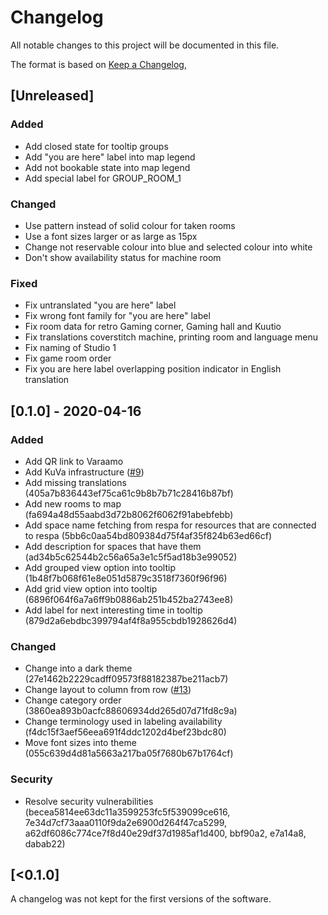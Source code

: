 # Changelog
All notable changes to this project will be documented in this file.

The format is based on [Keep a Changelog](https://keepachangelog.com/en/1.0.0/),

## [Unreleased]
### Added
- Add closed state for tooltip groups
- Add "you are here" label into map legend
- Add not bookable state into map legend
- Add special label for GROUP_ROOM_1

### Changed
- Use pattern instead of solid colour for taken rooms
- Use a font sizes larger or as large as 15px
- Change not reservable colour into blue and selected colour into white
- Don't show availability status for machine room

### Fixed
- Fix untranslated "you are here" label
- Fix wrong font family for "you are here" label
- Fix room data for retro Gaming corner, Gaming hall and Kuutio
- Fix translations coverstitch machine, printing room and language menu
- Fix naming of Studio 1
- Fix game room order
- Fix you are here label overlapping position indicator in English translation

## [0.1.0] - 2020-04-16
### Added
- Add QR link to Varaamo
- Add KuVa infrastructure ([#9](https://github.com/City-of-Helsinki/resourcemap/pull/9))
- Add missing translations (405a7b836443ef75ca61c9b8b7b71c28416b87bf)
- Add new rooms to map (fa694a48d55aabd3d72b8062f6062f91abebfebb)
- Add space name fetching from respa for resources that are connected to respa (5bb6c0aa54bd809384d75f4af35f824b63ed66cf)
- Add description for spaces that have them (ad34b5c62544b2c56a65a3e1c5f5ad18b3e99052)
- Add grouped view option into tooltip (1b48f7b068f61e8e051d5879c3518f7360f96f96)
- Add grid view option into tooltip (6896f064f6a7a6ff9b0886ab251b452ba2743ee8)
- Add label for next interesting time in tooltip (879d2a6ebdbc399794af4f8a955cbdb1928626d4)

### Changed
- Change into a dark theme (27e1462b2229cadff09573f88182387be211acb7)
- Change layout to column from row ([#13](https://github.com/City-of-Helsinki/resourcemap/pull/13))
- Change category order (3860ea893b0acfc88606934dd265d07d71fd8c9a)
- Change terminology used in labeling availability (f4dc15f3aef56eea691f4ddc1202d4bef23bdc80)
- Move font sizes into theme (055c639d4d81a5663a217ba05f7680b67b1764cf)

### Security
- Resolve security vulnerabilities (becea5814ee63dc11a3599253fc5f539099ce616, 7e34d7cf73aaa0110f9da2e6900d264f47ca5299, a62df6086c774ce7f8d40e29df37d1985af1d400, bbf90a2, e7a14a8, dabab22)

## [<0.1.0]

A changelog was not kept for the first versions of the software.